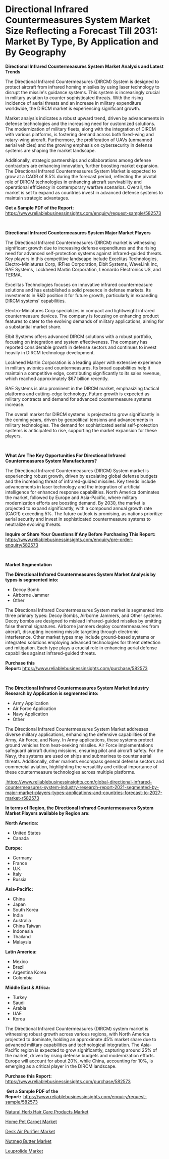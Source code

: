 <p><h1>Directional Infrared Countermeasures System Market Size Reflecting a Forecast Till 2031: Market By Type, By Application and By Geography</h1></p><p><strong>Directional Infrared Countermeasures System Market Analysis and Latest Trends</strong></p>
<p><p>The Directional Infrared Countermeasures (DIRCM) System is designed to protect aircraft from infrared homing missiles by using laser technology to disrupt the missile's guidance systems. This system is increasingly crucial in military aviation to counter sophisticated threats. With the rising incidence of aerial threats and an increase in military expenditure worldwide, the DIRCM market is experiencing significant growth.</p><p>Market analysis indicates a robust upward trend, driven by advancements in defense technologies and the increasing need for customized solutions. The modernization of military fleets, along with the integration of DIRCM with various platforms, is fostering demand across both fixed-wing and rotary-wing aircraft. Furthermore, the proliferation of UAVs (unmanned aerial vehicles) and the growing emphasis on cybersecurity in defense systems are shaping the market landscape.</p><p>Additionally, strategic partnerships and collaborations among defense contractors are enhancing innovation, further boosting market expansion. The Directional Infrared Countermeasures System Market is expected to grow at a CAGR of 8.5% during the forecast period, reflecting the pivotal role of DIRCM technologies in enhancing aircraft survivability and operational efficiency in contemporary warfare scenarios. Overall, the market is set to expand as countries invest in advanced defense systems to maintain strategic advantages.</p></p>
<p><strong>Get a Sample PDF of the Report:&nbsp;</strong> <a href="https://www.reliablebusinessinsights.com/enquiry/request-sample/582573?utm_campaign=75&utm_medium=2&utm_source=Github&utm_content=ia&utm_term=27092024&utm_id=directional-infrared-countermeasures-system">https://www.reliablebusinessinsights.com/enquiry/request-sample/582573</a></p>
<p>&nbsp;</p>
<p><strong>Directional Infrared Countermeasures System Major Market Players</strong></p>
<p><p>The Directional Infrared Countermeasures (DIRCM) market is witnessing significant growth due to increasing defense expenditures and the rising need for advanced self-protection systems against infrared-guided threats. Key players in this competitive landscape include Excelitas Technologies, Electro-Miniatures Corp, IRFlex Corporation, Elbit Systems, WaveLink Inc, BAE Systems, Lockheed Martin Corporation, Leonardo Electronics US, and TERMA.</p><p>Excelitas Technologies focuses on innovative infrared countermeasure solutions and has established a solid presence in defense markets. Its investments in R&D position it for future growth, particularly in expanding DIRCM systems' capabilities.</p><p>Electro-Miniatures Corp specializes in compact and lightweight infrared countermeasure devices. The company is focusing on enhancing product features to cater to the evolving demands of military applications, aiming for a substantial market share.</p><p>Elbit Systems offers advanced DIRCM solutions with a robust portfolio, focusing on integration and system effectiveness. The company has reported considerable growth in defense sectors and continues to invest heavily in DIRCM technology development.</p><p>Lockheed Martin Corporation is a leading player with extensive experience in military avionics and countermeasures. Its broad capabilities help it maintain a competitive edge, contributing significantly to its sales revenue, which reached approximately $67 billion recently.</p><p>BAE Systems is also prominent in the DIRCM market, emphasizing tactical platforms and cutting-edge technology. Future growth is expected as military contracts and demand for advanced countermeasure systems increase.</p><p>The overall market for DIRCM systems is projected to grow significantly in the coming years, driven by geopolitical tensions and advancements in military technologies. The demand for sophisticated aerial self-protection systems is anticipated to rise, supporting the market expansion for these players.</p></p>
<p>&nbsp;</p>
<p><strong>What Are The Key Opportunities For Directional Infrared Countermeasures System Manufacturers?</strong></p>
<p><p>The Directional Infrared Countermeasures (DIRCM) System market is experiencing robust growth, driven by escalating global defense budgets and the increasing threat of infrared-guided missiles. Key trends include advancements in laser technology and the integration of artificial intelligence for enhanced response capabilities. North America dominates the market, followed by Europe and Asia-Pacific, where military modernization efforts are boosting demand. By 2030, the market is projected to expand significantly, with a compound annual growth rate (CAGR) exceeding 5%. The future outlook is promising, as nations prioritize aerial security and invest in sophisticated countermeasure systems to neutralize evolving threats.</p></p>
<p><strong>Inquire or Share Your Questions If Any Before Purchasing This Report:</strong> <a href="https://www.reliablebusinessinsights.com/enquiry/pre-order-enquiry/582573?utm_campaign=75&utm_medium=2&utm_source=Github&utm_content=ia&utm_term=27092024&utm_id=directional-infrared-countermeasures-system">https://www.reliablebusinessinsights.com/enquiry/pre-order-enquiry/582573</a></p>
<p>&nbsp;</p>
<p><strong>Market Segmentation</strong></p>
<p><strong>The Directional Infrared Countermeasures System Market Analysis by types is segmented into:</strong></p>
<p><ul><li>Decoy Bomb</li><li>Airborne Jammer</li><li>Other</li></ul></p>
<p><p>The Directional Infrared Countermeasures System market is segmented into three primary types: Decoy Bombs, Airborne Jammers, and Other systems. Decoy bombs are designed to mislead infrared-guided missiles by emitting false thermal signatures. Airborne jammers deploy countermeasures from aircraft, disrupting incoming missile targeting through electronic interference. Other market types may include ground-based systems or integrated solutions employing advanced technologies for threat detection and mitigation. Each type plays a crucial role in enhancing aerial defense capabilities against infrared-guided threats.</p></p>
<p><strong>Purchase this Report:&nbsp;</strong><a href="https://www.reliablebusinessinsights.com/purchase/582573?utm_campaign=75&utm_medium=2&utm_source=Github&utm_content=ia&utm_term=27092024&utm_id=directional-infrared-countermeasures-system">https://www.reliablebusinessinsights.com/purchase/582573</a></p>
<p>&nbsp;</p>
<p><strong>The Directional Infrared Countermeasures System Market Industry Research by Application is segmented into:</strong></p>
<p><ul><li>Army Application</li><li>Air Force Application</li><li>Navy Application</li><li>Other</li></ul></p>
<p><p>The Directional Infrared Countermeasures System Market addresses diverse military applications, enhancing the defensive capabilities of the Army, Air Force, and Navy. In Army applications, these systems protect ground vehicles from heat-seeking missiles. Air Force implementations safeguard aircraft during missions, ensuring pilot and aircraft safety. For the Navy, the systems are used on ships and submarines to counter aerial threats. Additionally, other markets encompass general defense sectors and commercial aviation, highlighting the versatility and critical importance of these countermeasure technologies across multiple platforms.</p></p>
<p><a href="https://www.reliablebusinessinsights.com/global-directional-infrared-countermeasures-system-industry-research-report-2021-segmented-by-major-market-players-types-applications-and-countries-forecast-to-2027-market-r582573?utm_campaign=75&utm_medium=2&utm_source=Github&utm_content=ia&utm_term=27092024&utm_id=directional-infrared-countermeasures-system">&nbsp;https://www.reliablebusinessinsights.com/global-directional-infrared-countermeasures-system-industry-research-report-2021-segmented-by-major-market-players-types-applications-and-countries-forecast-to-2027-market-r582573</a></p>
<p><strong>In terms of Region, the Directional Infrared Countermeasures System Market Players available by Region are:</strong></p>
<p>
    <p> <strong> North America: </strong>
        <ul>
            <li>United States</li>
            <li>Canada</li>
        </ul>
        </p> 
    <p> <strong> Europe: </strong>
        <ul>
            <li>Germany</li>
            <li>France</li>
            <li>U.K.</li>
            <li>Italy</li>
            <li>Russia</li>
        </ul>
        </p> 
    <p> <strong> Asia-Pacific: </strong>
        <ul>
            <li>China</li>
            <li>Japan</li>
            <li>South Korea</li>
            <li>India</li>
            <li>Australia</li>
            <li>China Taiwan</li>
            <li>Indonesia</li>
            <li>Thailand</li>
            <li>Malaysia</li>
        </ul>
        </p> 
    <p> <strong> Latin America: </strong>
        <ul>
            <li>Mexico</li>
            <li>Brazil</li>
            <li>Argentina Korea</li>
            <li>Colombia</li>
        </ul>
        </p> 
    <p> <strong> Middle East & Africa: </strong>
        <ul>
            <li>Turkey</li>
            <li>Saudi</li>
            <li>Arabia</li>
            <li>UAE</li>
            <li>Korea</li>
        </ul>
    </p>
    </p>
<p><p>The Directional Infrared Countermeasures (DIRCM) system market is witnessing robust growth across various regions, with North America projected to dominate, holding an approximate 45% market share due to advanced military capabilities and technological integration. The Asia-Pacific region is expected to grow significantly, capturing around 25% of the market, driven by rising defense budgets and modernization efforts. Europe will account for about 20%, while China, accounting for 10%, is emerging as a critical player in the DIRCM landscape.</p></p>
<p><strong>Purchase this Report: </strong><a href="https://www.reliablebusinessinsights.com/purchase/582573?utm_campaign=75&utm_medium=2&utm_source=Github&utm_content=ia&utm_term=27092024&utm_id=directional-infrared-countermeasures-system">https://www.reliablebusinessinsights.com/purchase/582573</a></p>
<p>&nbsp;<strong>Get a Sample PDF of the Report:&nbsp;&nbsp;</strong><a href="https://www.reliablebusinessinsights.com/enquiry/request-sample/582573?utm_campaign=75&utm_medium=2&utm_source=Github&utm_content=ia&utm_term=27092024&utm_id=directional-infrared-countermeasures-system">https://www.reliablebusinessinsights.com/enquiry/request-sample/582573</a></p>
<p><strong></strong></p>
<p><p><a href="https://issuu.com/reportprime-2/docs/natural-herb-hair-care-products-mar_a138c91306ff5c?utm_campaign=75&utm_medium=2&utm_source=Github&utm_content=ia&utm_term=27092024&utm_id=directional-infrared-countermeasures-system">Natural Herb Hair Care Products Market</a></p><p><a href="https://issuu.com/reportprime-2/docs/home-pet-carpet-market-size-2030.pp_a6c7461a2af022?utm_campaign=75&utm_medium=2&utm_source=Github&utm_content=ia&utm_term=27092024&utm_id=directional-infrared-countermeasures-system">Home Pet Carpet Market</a></p><p><a href="https://github.com/MegiBogdani1953/Market-Research-Report-List-1/blob/main/desk-air-purifier-market.md?utm_campaign=75&utm_medium=2&utm_source=Github&utm_content=ia&utm_term=27092024&utm_id=directional-infrared-countermeasures-system">Desk Air Purifier Market</a></p><p><a href="https://www.linkedin.com/pulse/in-depth-analysis-global-nutmeg-butter-market-scope-its-rapid-vb5of?utm_campaign=75&utm_medium=2&utm_source=Github&utm_content=ia&utm_term=27092024&utm_id=directional-infrared-countermeasures-system">Nutmeg Butter Market</a></p><p><a href="https://github.com/LeaJustin54/Market-Research-Report-List-1/blob/main/leuprolide-market.md?utm_campaign=75&utm_medium=2&utm_source=Github&utm_content=ia&utm_term=27092024&utm_id=directional-infrared-countermeasures-system">Leuprolide Market</a></p></p>